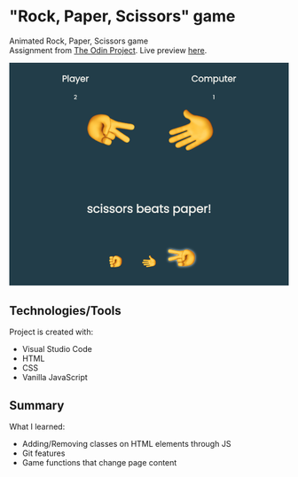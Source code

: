 # "Rock, Paper, Scissors" game
Animated Rock, Paper, Scissors game\
Assignment from [The Odin Project](https://www.theodinproject.com/paths/foundations/courses/foundations/lessons/rock-paper-scissors). Live preview [here](https://douglashammer.github.io/rock-paper-scissors/).

![Screenshot of Project](rock-paper-scissors-img.png)

## Technologies/Tools
Project is created with:
* Visual Studio Code
* HTML
* CSS
* Vanilla JavaScript

## Summary
What I learned:
* Adding/Removing classes on HTML elements through JS
* Git features 
* Game functions that change page content 
